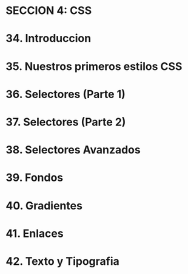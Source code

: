 # SECCION 4: CSS

# 34. Introduccion

# 35. Nuestros primeros estilos CSS

# 36. Selectores (Parte 1)

# 37. Selectores (Parte 2)

# 38. Selectores Avanzados

# 39. Fondos

# 40. Gradientes

# 41. Enlaces

# 42. Texto y Tipografia